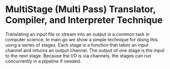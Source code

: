 # MultiStage (Multi Pass) Translator, Compiler, and Interpreter Technique


Translating an input file or stream into an output is a common task in
computer science.  In main.go we show a simple technique for doing
this using a series of stages.  Each stage is a function that takes an
input channel and returns an output channel.  The output of one stage
is the input to the next stage.  Because the I/O is via channels, the
stages can run concurrently in a pipeline if needed.


